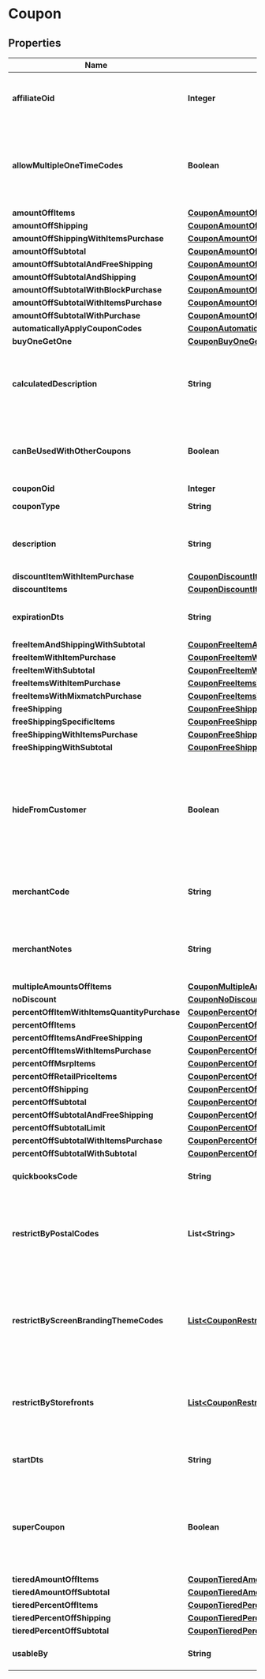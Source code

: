 
# Coupon

## Properties
Name | Type | Description | Notes
------------ | ------------- | ------------- | -------------
**affiliateOid** | **Integer** | Associates an order with an affiliate when this value is set. |  [optional]
**allowMultipleOneTimeCodes** | **Boolean** | True if multiple one time codes for this coupon can be used on a cart at the same time. |  [optional]
**amountOffItems** | [**CouponAmountOffItems**](CouponAmountOffItems.md) |  |  [optional]
**amountOffShipping** | [**CouponAmountOffShipping**](CouponAmountOffShipping.md) |  |  [optional]
**amountOffShippingWithItemsPurchase** | [**CouponAmountOffShippingWithItemsPurchase**](CouponAmountOffShippingWithItemsPurchase.md) |  |  [optional]
**amountOffSubtotal** | [**CouponAmountOffSubtotal**](CouponAmountOffSubtotal.md) |  |  [optional]
**amountOffSubtotalAndFreeShipping** | [**CouponAmountOffSubtotalFreeShippingWithPurchase**](CouponAmountOffSubtotalFreeShippingWithPurchase.md) |  |  [optional]
**amountOffSubtotalAndShipping** | [**CouponAmountOffSubtotalAndShipping**](CouponAmountOffSubtotalAndShipping.md) |  |  [optional]
**amountOffSubtotalWithBlockPurchase** | [**CouponAmountOffSubtotalWithBlockPurchase**](CouponAmountOffSubtotalWithBlockPurchase.md) |  |  [optional]
**amountOffSubtotalWithItemsPurchase** | [**CouponAmountOffSubtotalWithItemsPurchase**](CouponAmountOffSubtotalWithItemsPurchase.md) |  |  [optional]
**amountOffSubtotalWithPurchase** | [**CouponAmountOffSubtotalWithPurchase**](CouponAmountOffSubtotalWithPurchase.md) |  |  [optional]
**automaticallyApplyCouponCodes** | [**CouponAutomaticallyApplyCouponCodes**](CouponAutomaticallyApplyCouponCodes.md) |  |  [optional]
**buyOneGetOne** | [**CouponBuyOneGetOneLimit**](CouponBuyOneGetOneLimit.md) |  |  [optional]
**calculatedDescription** | **String** | Calculated description displayed to the customer if no description is specified. |  [optional]
**canBeUsedWithOtherCoupons** | **Boolean** | True if this coupon can be used with other coupons in a single order. |  [optional]
**couponOid** | **Integer** | Coupon oid. |  [optional]
**couponType** | **String** | Coupon type. |  [optional]
**description** | **String** | Description of the coupon up to 50 characters. |  [optional]
**discountItemWithItemPurchase** | [**CouponDiscountItemWithItemPurchase**](CouponDiscountItemWithItemPurchase.md) |  |  [optional]
**discountItems** | [**CouponDiscountItems**](CouponDiscountItems.md) |  |  [optional]
**expirationDts** | **String** | Date/time when coupon expires |  [optional]
**freeItemAndShippingWithSubtotal** | [**CouponFreeItemAndShippingWithSubtotal**](CouponFreeItemAndShippingWithSubtotal.md) |  |  [optional]
**freeItemWithItemPurchase** | [**CouponFreeItemWithItemPurchase**](CouponFreeItemWithItemPurchase.md) |  |  [optional]
**freeItemWithSubtotal** | [**CouponFreeItemWithSubtotal**](CouponFreeItemWithSubtotal.md) |  |  [optional]
**freeItemsWithItemPurchase** | [**CouponFreeItemsWithItemPurchase**](CouponFreeItemsWithItemPurchase.md) |  |  [optional]
**freeItemsWithMixmatchPurchase** | [**CouponFreeItemsWithMixMatchPurchase**](CouponFreeItemsWithMixMatchPurchase.md) |  |  [optional]
**freeShipping** | [**CouponFreeShipping**](CouponFreeShipping.md) |  |  [optional]
**freeShippingSpecificItems** | [**CouponFreeShippingSpecificItems**](CouponFreeShippingSpecificItems.md) |  |  [optional]
**freeShippingWithItemsPurchase** | [**CouponFreeShippingWithItemsPurchase**](CouponFreeShippingWithItemsPurchase.md) |  |  [optional]
**freeShippingWithSubtotal** | [**CouponFreeShippingWithSubtotal**](CouponFreeShippingWithSubtotal.md) |  |  [optional]
**hideFromCustomer** | **Boolean** | Hide coupon from customer during checkout.  Often used when coupons are automatic discounting mechanisms. |  [optional]
**merchantCode** | **String** | Merchant code of coupon up to 20 characters. |  [optional]
**merchantNotes** | **String** | Internal notes about this coupon.  These are not visible to customer. |  [optional]
**multipleAmountsOffItems** | [**CouponMultipleAmountsOffItems**](CouponMultipleAmountsOffItems.md) |  |  [optional]
**noDiscount** | [**CouponNoDiscount**](CouponNoDiscount.md) |  |  [optional]
**percentOffItemWithItemsQuantityPurchase** | [**CouponPercentOffItemWithItemsQuantityPurchase**](CouponPercentOffItemWithItemsQuantityPurchase.md) |  |  [optional]
**percentOffItems** | [**CouponPercentOffItems**](CouponPercentOffItems.md) |  |  [optional]
**percentOffItemsAndFreeShipping** | [**CouponPercentOffItemsAndFreeShipping**](CouponPercentOffItemsAndFreeShipping.md) |  |  [optional]
**percentOffItemsWithItemsPurchase** | [**CouponPercentOffItemsWithItemsPurchase**](CouponPercentOffItemsWithItemsPurchase.md) |  |  [optional]
**percentOffMsrpItems** | [**CouponPercentOffMsrpItems**](CouponPercentOffMsrpItems.md) |  |  [optional]
**percentOffRetailPriceItems** | [**CouponPercentOffRetailPriceItems**](CouponPercentOffRetailPriceItems.md) |  |  [optional]
**percentOffShipping** | [**CouponPercentOffShipping**](CouponPercentOffShipping.md) |  |  [optional]
**percentOffSubtotal** | [**CouponPercentOffSubtotal**](CouponPercentOffSubtotal.md) |  |  [optional]
**percentOffSubtotalAndFreeShipping** | [**CouponPercentOffSubtotalAndFreeShipping**](CouponPercentOffSubtotalAndFreeShipping.md) |  |  [optional]
**percentOffSubtotalLimit** | [**CouponPercentOffSubtotalLimit**](CouponPercentOffSubtotalLimit.md) |  |  [optional]
**percentOffSubtotalWithItemsPurchase** | [**CouponPercentOffSubtotalWithItemsPurchase**](CouponPercentOffSubtotalWithItemsPurchase.md) |  |  [optional]
**percentOffSubtotalWithSubtotal** | [**CouponPercentOffSubtotalWithSubtotal**](CouponPercentOffSubtotalWithSubtotal.md) |  |  [optional]
**quickbooksCode** | **String** | Quickbooks accounting code. |  [optional]
**restrictByPostalCodes** | **List&lt;String&gt;** | Optional list of postal codes which restrict a coupon to within these postal codes. |  [optional]
**restrictByScreenBrandingThemeCodes** | [**List&lt;CouponRestriction&gt;**](CouponRestriction.md) | Optional list of legacy screen branding theme codes to limit coupon use to only those themes. |  [optional]
**restrictByStorefronts** | [**List&lt;CouponRestriction&gt;**](CouponRestriction.md) | Optional list of storefronts to limit coupon use to only those storefronts. |  [optional]
**startDts** | **String** | Date/time when coupon is valid |  [optional]
**superCoupon** | **Boolean** | If true, this coupon can be used with ANY other coupon regardless of the other coupons configuration |  [optional]
**tieredAmountOffItems** | [**CouponTieredAmountOffItems**](CouponTieredAmountOffItems.md) |  |  [optional]
**tieredAmountOffSubtotal** | [**CouponTieredAmountOffSubtotal**](CouponTieredAmountOffSubtotal.md) |  |  [optional]
**tieredPercentOffItems** | [**CouponTieredPercentOffItems**](CouponTieredPercentOffItems.md) |  |  [optional]
**tieredPercentOffShipping** | [**CouponTieredPercentOffShipping**](CouponTieredPercentOffShipping.md) |  |  [optional]
**tieredPercentOffSubtotal** | [**CouponTieredPercentOffSubtotal**](CouponTieredPercentOffSubtotal.md) |  |  [optional]
**usableBy** | **String** | Who may use this coupon. |  [optional]



